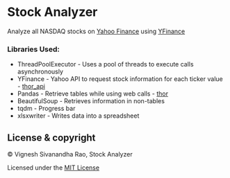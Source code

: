 # Stock Analyzer
Analyze all NASDAQ stocks on [Yahoo Finance](https://finance.yahoo.com) using [YFinance](https://pypi.org/project/yfinance/)

### Libraries Used:
- ThreadPoolExecutor - Uses a pool of threads to execute calls asynchronously
- YFinance - Yahoo API to request stock information for each ticker value - [thor_api](thor_api.py)
- Pandas - Retrieve tables while using web calls - [thor](thor.py)
- BeautifulSoup - Retrieves information in non-tables
- tqdm - Progress bar
- xlsxwriter - Writes data into a spreadsheet

## License & copyright

&copy; Vignesh Sivanandha Rao, Stock Analyzer

Licensed under the [MIT License](LICENSE)
